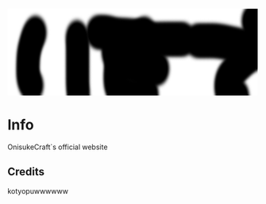 <p align="center">
	<img width="755" height="175" src="assets/images/logo.png">
</p>

# Info
OnisukeCraft`s official website


## Credits

kotyopuwwwwww

